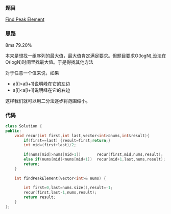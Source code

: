 ### 题目
[Find Peak Element](https://leetcode-cn.com/problems/find-peak-element/submissions/)
### 思路
8ms 79.20%

本来是想找一组序列的最大值，最大值肯定满足要求。但题目要求O(logN),没法在O(logN)时间里找最大值。于是得找其他方法

对于任意一个值来说，如果
+ a[i]>a[i+1]说明峰在它的左边
+ a[i]<a[i+1]说明峰在它的右边

这样我们就可以用二分法逐步将范围缩小。

### 代码
```c++
class Solution {
public:
    void recur(int first,int last,vector<int>&nums,int&result){
        if(first==last) {result=first;return;}
        int mid=(first+last)/2;
        
        if(nums[mid]>nums[mid+1])       recur(first,mid,nums,result);
        else if(nums[mid]<nums[mid+1])  recur(mid+1,last,nums,result);
        return;
    }
    
    int findPeakElement(vector<int>& nums) {
        
        int first=0,last=nums.size(),result=-1;
        recur(first,last-1,nums,result);
        return result;
    }
};
```
